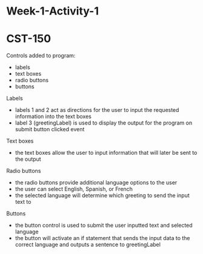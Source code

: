 # Week-1-Activity-1
# CST-150

Controls added to program:
  - labels
  - text boxes
  - radio buttons
  - buttons
  
Labels
  - labels 1 and 2 act as directions for the user to input the requested information into the text boxes
  - label 3 (greetingLabel) is used to display the output for the program on submit button clicked event
  
Text boxes
  - the text boxes allow the user to input information that will later be sent to the output
  
Radio buttons
  - the radio buttons provide additional language options to the user
  - the user can select English, Spanish, or French
  - the selected language will determine which greeting to send the input text to
  
Buttons
  - the button control is used to submit the user inputted text and selected language
  - the button will activate an if statement that sends the input data to the correct language and outputs a sentence to greetingLabel
